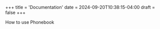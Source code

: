 +++
title = 'Documentation'
date = 2024-09-20T10:38:15-04:00
draft = false
+++

How to use Phonebook
